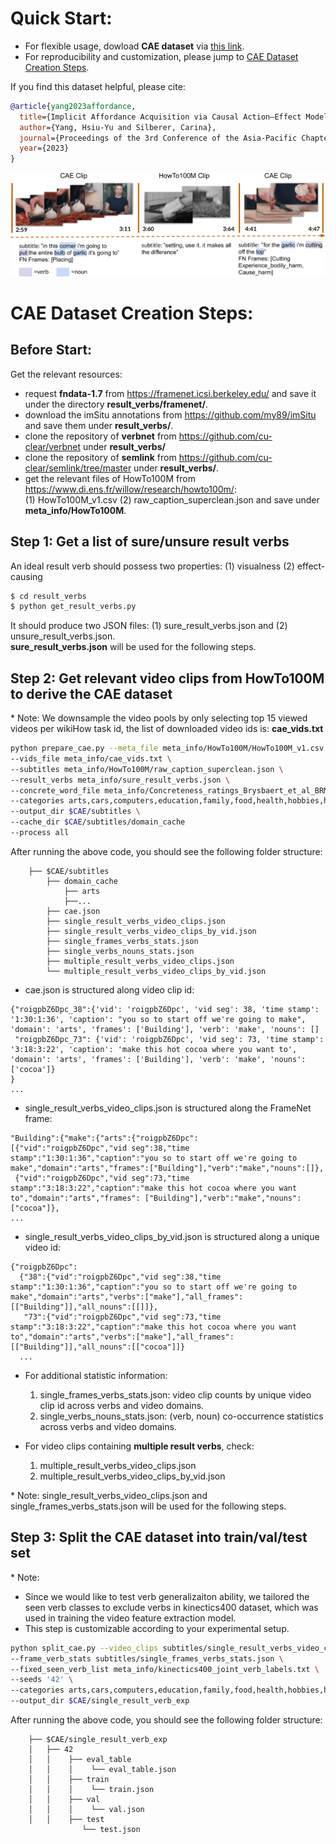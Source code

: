 # Quick Start:
- For flexible usage, dowload **CAE dataset** via [this link](https://drive.google.com/file/d/1pK9JSBBOYg0Jb4ZtiXb32_mg8lVfLVGm/view?usp=sharing).
- For reproducibility and customization, please jump to [CAE Dataset Creation Steps](#cae-dataset-creation-steps).


If you find this dataset helpful, please cite:
```BibTeX
@article{yang2023affordance,
  title={Implicit Affordance Acquisition via Causal Action–Effect Modeling in the Video Domain},
  author={Yang, Hsiu-Yu and Silberer, Carina},
  journal={Proceedings of the 3rd Conference of the Asia-Pacific Chapter of the Association for Computational Linguistics and the 13th International Joint Conference on Natural Language Processing},
  year={2023}
}
```

<p align="left">
    <img src="figures/data_teaser.png"/>
</p>

# CAE Dataset Creation Steps:
## Before Start:
Get the relevant resources:
- request **fndata-1.7** from https://framenet.icsi.berkeley.edu/ and save it under the directory **result_verbs/framenet/**.
- download the imSitu annotations from https://github.com/my89/imSitu and save them under  **result_verbs/**.
- clone the repository of **verbnet** from https://github.com/cu-clear/verbnet under **result_verbs/**
- clone the repository of **semlink** from https://github.com/cu-clear/semlink/tree/master under **result_verbs/**.
- get the relevant files of HowTo100M from https://www.di.ens.fr/willow/research/howto100m/: \
  (1) HowTo100M_v1.csv (2) raw_caption_superclean.json and save under **meta_info/HowTo100M**.

## Step 1: Get a list of sure/unsure result verbs
An ideal result verb should possess two properties: (1) visualness (2) effect-causing
```bash
$ cd result_verbs
$ python get_result_verbs.py
```
It should produce two JSON files: (1) sure_result_verbs.json and (2) unsure_result_verbs.json. \
**sure_result_verbs.json** will be used for the following steps.

## Step 2: Get relevant video clips from HowTo100M to derive the CAE dataset
&ast; Note: We downsample the video pools by only selecting top 15 viewed videos per wikiHow task id, the list of downloaded video ids is: **cae_vids.txt**
  
```bash
python prepare_cae.py --meta_file meta_info/HowTo100M/HowTo100M_v1.csv \
--vids_file meta_info/cae_vids.txt \
--subtitles meta_info/HowTo100M/raw_caption_superclean.json \
--result_verbs meta_info/sure_result_verbs.json \
--concrete_word_file meta_info/Concreteness_ratings_Brysbaert_et_al_BRM.txt \
--categories arts,cars,computers,education,family,food,health,hobbies,holidays,home,personal,pets,sports \
--output_dir $CAE/subtitles \
--cache_dir $CAE/subtitles/domain_cache 
--process all
```

After running the above code, you should see the following folder structure:
```
    ├── $CAE/subtitles
        ├── domain_cache
            ├── arts
            ├──...
        ├── cae.json
        ├── single_result_verbs_video_clips.json
        ├── single_result_verbs_video_clips_by_vid.json
        ├── single_frames_verbs_stats.json
        ├── single_verbs_nouns_stats.json
        ├── multiple_result_verbs_video_clips.json
        └── multiple_result_verbs_video_clips_by_vid.json
```
- cae.json is structured along video clip id:
```
{"roigpbZ6Dpc_38":{'vid': 'roigpbZ6Dpc', 'vid seg': 38, 'time stamp': '1:30:1:36', 'caption': "you so to start off we're going to make", 'domain': 'arts', 'frames': ['Building'], 'verb': 'make', 'nouns': []
 "roigpbZ6Dpc_73": {'vid': 'roigpbZ6Dpc', 'vid seg': 73, 'time stamp': '3:18:3:22', 'caption': 'make this hot cocoa where you want to', 'domain': 'arts', 'frames': ['Building'], 'verb': 'make', 'nouns': ['cocoa']}
}
...
```

- single_result_verbs_video_clips.json is structured along the FrameNet frame:
```
"Building":{"make":{"arts":{"roigpbZ6Dpc":
[{"vid":"roigpbZ6Dpc","vid seg":38,"time stamp":"1:30:1:36","caption":"you so to start off we're going to make","domain":"arts","frames":["Building"],"verb":"make","nouns":[]},
 {"vid":"roigpbZ6Dpc","vid seg":73,"time stamp":"3:18:3:22","caption":"make this hot cocoa where you want to","domain":"arts","frames": ["Building"],"verb":"make","nouns":["cocoa"]},
...
```

- single_result_verbs_video_clips_by_vid.json is structured along a unique video id:
```
{"roigpbZ6Dpc":
  {"38":{"vid":"roigpbZ6Dpc","vid seg":38,"time stamp":"1:30:1:36","caption":"you so to start off we're going to make","domain":"arts","verbs":["make"],"all_frames":  [["Building"]],"all_nouns":[[]]},
   "73":{"vid":"roigpbZ6Dpc","vid seg":73,"time stamp":"3:18:3:22","caption":"make this hot cocoa where you want to","domain":"arts","verbs":["make"],"all_frames":[["Building"]],"all_nouns":[["cocoa"]]}
  ...
```

- For additional statistic information:
  1. single_frames_verbs_stats.json: video clip counts by unique video clip id across verbs and video domains.
  2. single_verbs_nouns_stats.json: (verb, noun) co-occurrence statistics across verbs and video domains.
     
- For video clips containing **multiple result verbs**, check:
  1. multiple_result_verbs_video_clips.json
  2. multiple_result_verbs_video_clips_by_vid.json

&ast; Note: single_result_verbs_video_clips.json and single_frames_verbs_stats.json will be used for the following steps. 

## Step 3: Split the CAE dataset into train/val/test set 
&ast; Note: 
  * Since we would like to test verb generalizaiton ability, we tailored the seen verb classes to exclude verbs in kinectics400 dataset, which was used in training the video feature extraction model.
  * This step is customizable according to your experimental setup.
  
```bash
python split_cae.py --video_clips subtitles/single_result_verbs_video_clips.json \
--frame_verb_stats subtitles/single_frames_verbs_stats.json \
--fixed_seen_verb_list meta_info/kinectics400_joint_verb_labels.txt \
--seeds '42' \
--categories arts,cars,computers,education,family,food,health,hobbies,holidays,home,personal,pets,sports \
--output_dir $CAE/single_result_verb_exp
```

After running the above code, you should see the following folder structure:
```
    ├── $CAE/single_result_verb_exp
    │   ├── 42
    │   │    ├── eval_table
    │   │    │    └── eval_table.json
    │   │    ├── train
    │   │    │    └── train.json
    │   │    ├── val
    │   │    │    └── val.json
    │   │    ├── test
                └── test.json
```
